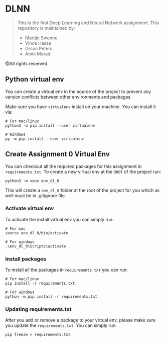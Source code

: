 # DLNN
> This is the first Deep Learning and Neural Network assignment. 
>This repository is maintained by:
>* 	Martijn Swenne
>* 	Vince Hasse
>* 	Orson Peters
>* 	Amin Moradi

@All rights  reserved.

## Python virtual env

You can create a virtual env in the source of the project to prevent any version conflicts between other
environments and packages. 

Make sure you have `virtualenv` install on your machine. 
You can install it via:

```
# For mac/linux
python3 -m pip install --user virtualenv

# Windows 
py -m pip install --user virtualenv

```

## Create Assignment 0 Virtual Env
You can checkout all the required packages for this assignment in `requirements.txt`.
To create a new virtual env at the `ROOT` of the project run:
```
python3 -m venv env_dl_0
```
This will create a `env_dl_0` folder at the root of the project for you which as well must be in .gitignore file.

### Activate virtual env
To activate the install virtual env you can simply run: 
```
# For mac
source env_dl_0/bin/activate

# For windows
.\env_dl_0\Scripts\activate

```

### Install packages
To install all the packages in `requirements.txt` you can run: 

```
# For mac/linux
pip install -r requirements.txt

# For windows
python -m pip install -r requirements.txt

```


### Updating requirements.txt
After you add or remove a package to your virtual env, please make sure you update the `requirements.txt`.
You can simply run:

```
pip freeze > requirements.txt
```
